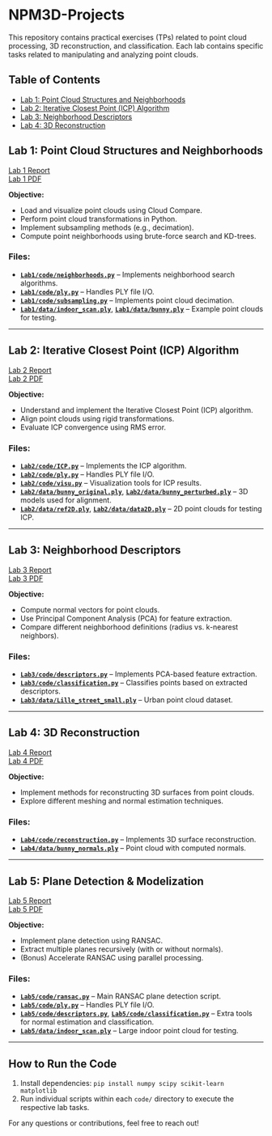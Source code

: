 # NPM3D-Projects

This repository contains practical exercises (TPs) related to point cloud processing, 3D reconstruction, and classification. Each lab contains specific tasks related to manipulating and analyzing point clouds.

## Table of Contents

- [Lab 1: Point Cloud Structures and Neighborhoods](#lab-1-point-cloud-structures-and-neighborhoods)
- [Lab 2: Iterative Closest Point (ICP) Algorithm](#lab-2-iterative-closest-point-icp-algorithm)
- [Lab 3: Neighborhood Descriptors](#lab-3-neighborhood-descriptors)
- [Lab 4: 3D Reconstruction](#lab-4-3d-reconstruction)

## Lab 1: Point Cloud Structures and Neighborhoods
[Lab 1 Report](Lab1/TP1_LAFAYE_DE_MICHEAUX_KOUVATSEAS.pdf)  
[Lab 1 PDF](Lab1/TP1_Structures_Neighborhoods.pdf)

**Objective:**
- Load and visualize point clouds using Cloud Compare.
- Perform point cloud transformations in Python.
- Implement subsampling methods (e.g., decimation).
- Compute point neighborhoods using brute-force search and KD-trees.

### Files:
- **[`Lab1/code/neighborhoods.py`](Lab1/code/neighborhoods.py)** – Implements neighborhood search algorithms.
- **[`Lab1/code/ply.py`](Lab1/code/ply.py)** – Handles PLY file I/O.
- **[`Lab1/code/subsampling.py`](Lab1/code/subsampling.py)** – Implements point cloud decimation.
- **[`Lab1/data/indoor_scan.ply`](Lab1/data/indoor_scan.ply)**, **[`Lab1/data/bunny.ply`](Lab1/data/bunny.ply)** – Example point clouds for testing.

---

## Lab 2: Iterative Closest Point (ICP) Algorithm
[Lab 2 Report](Lab2/TP2_LAFAYE_DE_MICHEAUX_KOUVATSEAS.pdf)  
[Lab 2 PDF](Lab2/TP2_Recalage_ICP.pdf)

**Objective:**
- Understand and implement the Iterative Closest Point (ICP) algorithm.
- Align point clouds using rigid transformations.
- Evaluate ICP convergence using RMS error.

### Files:
- **[`Lab2/code/ICP.py`](Lab2/code/ICP.py)** – Implements the ICP algorithm.
- **[`Lab2/code/ply.py`](Lab2/code/ply.py)** – Handles PLY file I/O.
- **[`Lab2/code/visu.py`](Lab2/code/visu.py)** – Visualization tools for ICP results.
- **[`Lab2/data/bunny_original.ply`](Lab2/data/bunny_original.ply)**, **[`Lab2/data/bunny_perturbed.ply`](Lab2/data/bunny_perturbed.ply)** – 3D models used for alignment.
- **[`Lab2/data/ref2D.ply`](Lab2/data/ref2D.ply)**, **[`Lab2/data/data2D.ply`](Lab2/data/data2D.ply)** – 2D point clouds for testing ICP.

---

## Lab 3: Neighborhood Descriptors
[Lab 3 Report](Lab3/TP3_LAFAYE_DE_MICHEAUX_KOUVATSEAS.pdf)  
[Lab 3 PDF](Lab3/TP3_Descripteurs.pdf)

**Objective:**
- Compute normal vectors for point clouds.
- Use Principal Component Analysis (PCA) for feature extraction.
- Compare different neighborhood definitions (radius vs. k-nearest neighbors).

### Files:
- **[`Lab3/code/descriptors.py`](Lab3/code/descriptors.py)** – Implements PCA-based feature extraction.
- **[`Lab3/code/classification.py`](Lab3/code/classification.py)** – Classifies points based on extracted descriptors.
- **[`Lab3/data/Lille_street_small.ply`](Lab3/data/Lille_street_small.ply)** – Urban point cloud dataset.

---

## Lab 4: 3D Reconstruction
[Lab 4 Report](Lab4/TP4_LAFAYE_DE_MICHEAUX_KOUVATSEAS.pdf)  
[Lab 4 PDF](Lab4/TP4_Reconstruction.pdf)

**Objective:**
- Implement methods for reconstructing 3D surfaces from point clouds.
- Explore different meshing and normal estimation techniques.

### Files:
- **[`Lab4/code/reconstruction.py`](Lab4/code/reconstruction.py)** – Implements 3D surface reconstruction.
- **[`Lab4/data/bunny_normals.ply`](Lab4/data/bunny_normals.ply)** – Point cloud with computed normals.

---

## Lab 5: Plane Detection & Modelization
[Lab 5 Report](Lab5/TP5_LAFAYE_DE_MICHEAUX_KOUVATSEAS.pdf)  
[Lab 5 PDF](Lab5/TP5_Modelisation.pdf)

**Objective:**
- Implement plane detection using RANSAC.
- Extract multiple planes recursively (with or without normals).
- (Bonus) Accelerate RANSAC using parallel processing.

### Files:
- **[`Lab5/code/ransac.py`](Lab5/code/ransac.py)** – Main RANSAC plane detection script.
- **[`Lab5/code/ply.py`](Lab5/code/ply.py)** – Handles PLY file I/O.
- **[`Lab5/code/descriptors.py`](Lab5/code/descriptors.py)**, **[`Lab5/code/classification.py`](Lab5/code/classification.py)** – Extra tools for normal estimation and classification.
- **[`Lab5/data/indoor_scan.ply`](Lab5/data/indoor_scan.ply)** – Large indoor point cloud for testing.

---

## How to Run the Code
1. Install dependencies: `pip install numpy scipy scikit-learn matplotlib`
2. Run individual scripts within each `code/` directory to execute the respective lab tasks.

For any questions or contributions, feel free to reach out!
